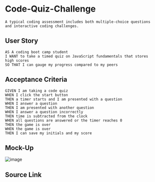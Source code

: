 # Code-Quiz-Challenge
```
A typical coding assessment includes both multiple-choice questions and interactive coding challenges.
```
## User Story

```
AS A coding boot camp student
I WANT to take a timed quiz on JavaScript fundamentals that stores high scores
SO THAT I can gauge my progress compared to my peers
```

## Acceptance Criteria

```
GIVEN I am taking a code quiz
WHEN I click the start button
THEN a timer starts and I am presented with a question
WHEN I answer a question
THEN I am presented with another question
WHEN I answer a question incorrectly
THEN time is subtracted from the clock
WHEN all questions are answered or the timer reaches 0
THEN the game is over
WHEN the game is over
THEN I can save my initials and my score
```

## Mock-Up
![image](https://github.com/CodyCCL/Code-Quiz-Challenge/assets/142187489/6eb4d835-2de6-4005-803d-81a572f1f8ee)

## Source Link

